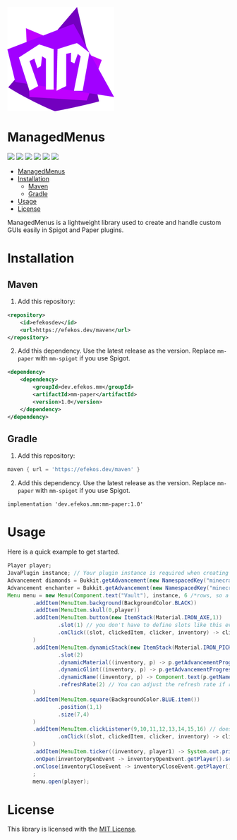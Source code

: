 ![](./assets/ManagedMenus.png)
# ManagedMenus

![](https://badgen.net/github/license/efekos/ManagedMenus)
![](https://badgen.net/github/stars/efekos/ManagedMenus)
![](https://badgen.net/github/release/efekos/ManagedMenus)
![](https://badgen.net/github/releases/efekos/ManagedMenus)
![](https://badgen.net/github/merged-prs/efekos/ManagedMenus)
![](https://badgen.net/github/issues/efekos/ManagedMenus)

<!-- TOC -->
* [ManagedMenus](#managedmenus)
* [Installation](#installation)
  * [Maven](#maven)
  * [Gradle](#gradle)
* [Usage](#usage)
* [License](#license)
<!-- TOC -->

ManagedMenus is a lightweight library used to create and handle custom GUIs easily in Spigot and Paper plugins.

# Installation

## Maven

1. Add this repository:

````xml
<repository>
    <id>efekosdev</id>
    <url>https://efekos.dev/maven</url>
</repository>
````

2. Add this dependency. Use the latest release as the version. Replace `mm-paper` with `mm-spigot` if you use Spigot.

````xml
<dependency>
    <dependency>
        <groupId>dev.efekos.mm</groupId>
        <artifactId>mm-paper</artifactId>
        <version>1.0</version>
    </dependency>
</dependency>
````

## Gradle

1. Add this repository:

```gradle
maven { url = 'https://efekos.dev/maven' }
```

2. Add this dependency. Use the latest release as the version. Replace `mm-paper` with `mm-spigot` if you use Spigot.

```gralde
implementation 'dev.efekos.mm:mm-paper:1.0'
```

# Usage

Here is a quick example to get started.

````java
Player player;
JavaPlugin instance; // Your plugin instance is required when creating a menu
Advancement diamonds = Bukkit.getAdvancement(new NamespacedKey("minecraft","story/mine_diamond"));
Advancement enchanter = Bukkit.getAdvancement(new NamespacedKey("minecraft","story/enchant_item"));
Menu menu = new Menu(Component.text("Vault"), instance, 6 /*rows, so a large chest*/)
        .addItem(MenuItem.background(BackgroundColor.BLACK))
        .addItem(MenuItem.skull(0,player))
        .addItem(MenuItem.button(new ItemStack(Material.IRON_AXE,1))
                .slot(1) // you don't have to define slots like this every time. There are many other static methods in MenuItem.
                .onClick((slot, clickedItem, clicker, inventory) -> clicker.damage(20))
        )
        .addItem(MenuItem.dynamicStack(new ItemStack(Material.IRON_PICKAXE,1)) // The difference between normal buttons/stacks and dynamic buttons/stacks
                .slot(2)                                                       // is that dynamic stacks refresh their data in every tick
                .dynamicMaterial((inventory, p) -> p.getAdvancementProgress(diamonds).isDone()?Material.DIAMOND_PICKAXE:Material.IRON_PICKAXE)
                .dynamicGlint((inventory, p) -> p.getAdvancementProgress(enchanter).isDone()) // Uses mending to add glint and hides enchantments
                .dynamicName((inventory, p) -> Component.text(p.getName()).append(Component.text("'s pickaxe")))
                .refreshRate(2) // You can adjust the refresh rate if refreshing every tick is too much for the data used in the item
        )
        .addItem(MenuItem.square(BackgroundColor.BLUE.item())
                .position(1,1)
                .size(7,4)
        )
        .addItem(MenuItem.clickListener(9,10,11,12,13,14,15,16) // does not add any item, only to listen to clicks in specific slots.
                .onClick((slot, clickedItem, clicker, inventory) -> clicker.sendMessage(Component.text("You clicked the second row!")))
        )
        .addItem(MenuItem.ticker((inventory, player1) -> System.out.println("debug log: "+player1.getName()+" : "+inventory.getSize()))) // just a ticker, useful for counters.
        .onOpen(inventoryOpenEvent -> inventoryOpenEvent.getPlayer().sendMessage(Component.text("You opened the inventory!")))
        .onClose(inventoryCloseEvent -> inventoryCloseEvent.getPlayer().sendMessage(Component.text("You closed the inventory!")))
        ;
        menu.open(player);
````

# License

This library is licensed with the [MIT License](./LICENSE.md).